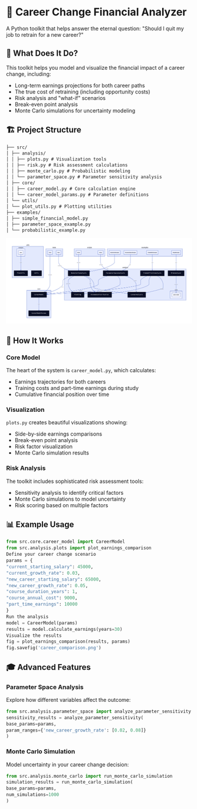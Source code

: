 # 🎯 Career Change Financial Analyzer

A Python toolkit that helps answer the eternal question: "Should I quit my job to retrain for a new career?"

## 🤔 What Does It Do?

This toolkit helps you model and visualize the financial impact of a career change, including:
- Long-term earnings projections for both career paths
- The true cost of retraining (including opportunity costs)
- Risk analysis and "what-if" scenarios
- Break-even point analysis
- Monte Carlo simulations for uncertainty modeling

## 🏗️ Project Structure
```
├── src/
│ ├── analysis/
│ │ ├── plots.py # Visualization tools
│ │ ├── risk.py # Risk assessment calculations
│ │ ├── monte_carlo.py # Probabilistic modeling
│ │ └── parameter_space.py # Parameter sensitivity analysis
│ ├── core/
│ │ ├── career_model.py # Core calculation engine
│ │ └── career_model_params.py # Parameter definitions
│ └── utils/
│ └── plot_utils.py # Plotting utilities
├── examples/
│ ├── simple_financial_model.py
│ ├── parameter_space_example.py
│ └── probabilistic_example.py
```

![](file.png)

## 🚀 How It Works

### Core Model
The heart of the system is `career_model.py`, which calculates:
- Earnings trajectories for both careers
- Training costs and part-time earnings during study
- Cumulative financial position over time

### Visualization
`plots.py` creates beautiful visualizations showing:
- Side-by-side earnings comparisons
- Break-even point analysis
- Risk factor visualization
- Monte Carlo simulation results

### Risk Analysis
The toolkit includes sophisticated risk assessment tools:
- Sensitivity analysis to identify critical factors
- Monte Carlo simulations to model uncertainty
- Risk scoring based on multiple factors

## 📊 Example Usage
```python
from src.core.career_model import CareerModel
from src.analysis.plots import plot_earnings_comparison
Define your career change scenario
params = {
"current_starting_salary": 45000,
"current_growth_rate": 0.03,
"new_career_starting_salary": 65000,
"new_career_growth_rate": 0.05,
"course_duration_years": 1,
"course_annual_cost": 9000,
"part_time_earnings": 10000
}
Run the analysis
model = CareerModel(params)
results = model.calculate_earnings(years=30)
Visualize the results
fig = plot_earnings_comparison(results, params)
fig.savefig('career_comparison.png')

```
## 🎓 Advanced Features

### Parameter Space Analysis
Explore how different variables affect the outcome:
```python
from src.analysis.parameter_space import analyze_parameter_sensitivity
sensitivity_results = analyze_parameter_sensitivity(
base_params=params,
param_ranges={'new_career_growth_rate': [0.02, 0.08]}
)
```

### Monte Carlo Simulation
Model uncertainty in your career change decision:
```python
from src.analysis.monte_carlo import run_monte_carlo_simulation
simulation_results = run_monte_carlo_simulation(
base_params=params,
num_simulations=1000
)
```
